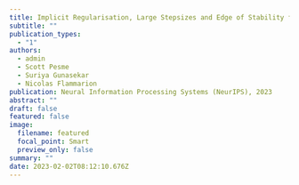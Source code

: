```yaml
---
title: Implicit Regularisation, Large Stepsizes and Edge of Stability for (S)GD over Diagonal Linear Networks
subtitle: ""
publication_types:
  - "1"
authors:
  - admin
  - Scott Pesme
  - Suriya Gunasekar
  - Nicolas Flammarion
publication: Neural Information Processing Systems (NeurIPS), 2023
abstract: ""
draft: false
featured: false
image:
  filename: featured
  focal_point: Smart
  preview_only: false
summary: ""
date: 2023-02-02T08:12:10.676Z
---
```

